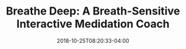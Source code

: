 ---
name: "Breathe Deep"
title: "Breathe Deep: A Breath-Sensitive Interactive Medidation Coach"
description: "Pervasive Health Conference"
authors: 
- name: "Bickmore, T."
  appearing: true
- name: "Shamehki, A."
year: 2018
resources:
 - name: "pervasive18"
   src: "pervasive18.pdf"
external_url: null
date: 2018-10-25T08:20:33-04:00
draft: true
---